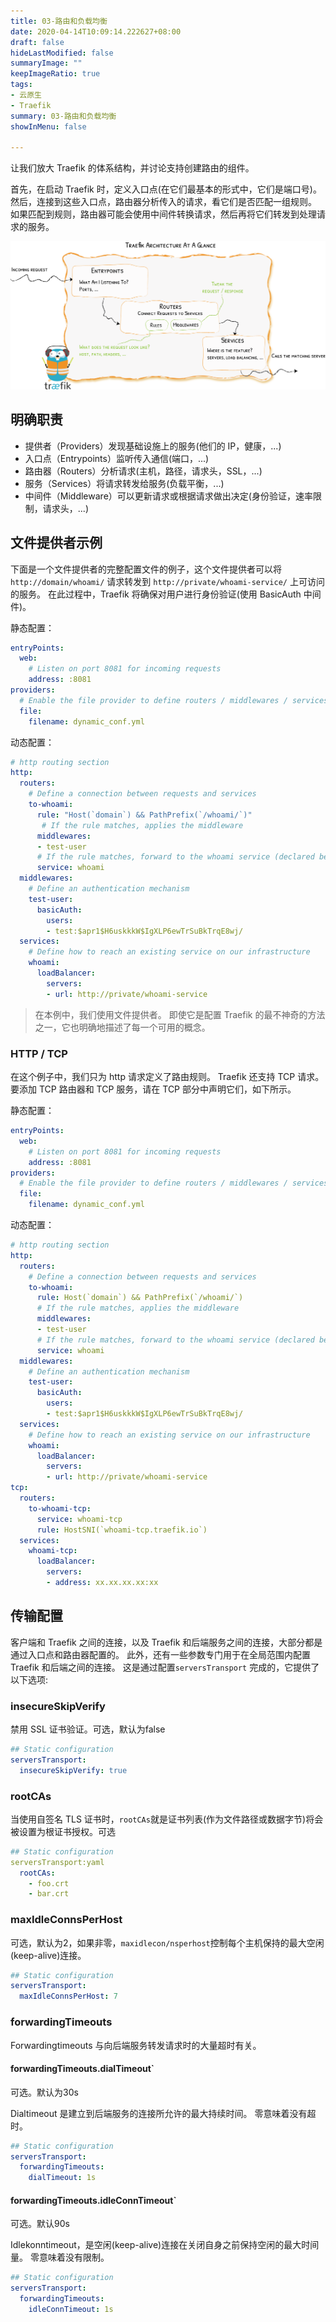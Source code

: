 ```yaml
---
title: 03-路由和负载均衡
date: 2020-04-14T10:09:14.222627+08:00
draft: false
hideLastModified: false
summaryImage: ""
keepImageRatio: true
tags:
- 云原生
- Traefik
summary: 03-路由和负载均衡
showInMenu: false

---
```


让我们放大 Traefik 的体系结构，并讨论支持创建路由的组件。

首先，在启动 Traefik 时，定义入口点(在它们最基本的形式中，它们是端口号)。 然后，连接到这些入口点，路由器分析传入的请求，看它们是否匹配一组规则。 如果匹配到规则，路由器可能会使用中间件转换请求，然后再将它们转发到处理请求的服务。

![images](/images/architecture-overview.png)

## 明确职责

- 提供者（Providers）发现基础设施上的服务(他们的 IP，健康，...)
- 入口点（Entrypoints）监听传入通信(端口，...)
- 路由器（Routers）分析请求(主机，路径，请求头，SSL，...)
- 服务（Services）将请求转发给服务(负载平衡，...)
- 中间件（Middleware）可以更新请求或根据请求做出决定(身份验证，速率限制，请求头，...)

## 文件提供者示例

下面是一个文件提供者的完整配置文件的例子，这个文件提供者可以将 `http://domain/whoami/` 请求转发到 `http://private/whoami-service/` 上可访问的服务。 在此过程中，Traefik 将确保对用户进行身份验证(使用 BasicAuth 中间件)。

静态配置：

```yaml
entryPoints:
  web:
    # Listen on port 8081 for incoming requests
    address: :8081
providers:
  # Enable the file provider to define routers / middlewares / services in a file
  file:
    filename: dynamic_conf.yml
```

动态配置：

```yaml
# http routing section
http:
  routers:
    # Define a connection between requests and services
    to-whoami:
      rule: "Host(`domain`) && PathPrefix(`/whoami/`)"
       # If the rule matches, applies the middleware
      middlewares:
      - test-user
      # If the rule matches, forward to the whoami service (declared below)
      service: whoami
  middlewares:
    # Define an authentication mechanism
    test-user:
      basicAuth:
        users:
        - test:$apr1$H6uskkkW$IgXLP6ewTrSuBkTrqE8wj/
  services:
    # Define how to reach an existing service on our infrastructure
    whoami:
      loadBalancer:
        servers:
        - url: http://private/whoami-service
```

> 在本例中，我们使用文件提供者。 即使它是配置 Traefik 的最不神奇的方法之一，它也明确地描述了每一个可用的概念。

### HTTP / TCP

在这个例子中，我们只为 http 请求定义了路由规则。 Traefik 还支持 TCP 请求。 要添加 TCP 路由器和 TCP 服务，请在 TCP 部分中声明它们，如下所示。

静态配置：

```yaml
entryPoints:
  web:
    # Listen on port 8081 for incoming requests
    address: :8081
providers:
  # Enable the file provider to define routers / middlewares / services in a file
  file:
    filename: dynamic_conf.yml
```

动态配置：

```yaml
# http routing section
http:
  routers:
    # Define a connection between requests and services
    to-whoami:
      rule: Host(`domain`) && PathPrefix(`/whoami/`)
      # If the rule matches, applies the middleware
      middlewares:
      - test-user
      # If the rule matches, forward to the whoami service (declared below)
      service: whoami
  middlewares:
    # Define an authentication mechanism
    test-user:
      basicAuth:
        users:
        - test:$apr1$H6uskkkW$IgXLP6ewTrSuBkTrqE8wj/
  services:
    # Define how to reach an existing service on our infrastructure
    whoami:
      loadBalancer:
        servers:
        - url: http://private/whoami-service
tcp:
  routers:
    to-whoami-tcp:
      service: whoami-tcp
      rule: HostSNI(`whoami-tcp.traefik.io`)
  services:
    whoami-tcp:
      loadBalancer:
        servers:
        - address: xx.xx.xx.xx:xx
```

## 传输配置

客户端和 Traefik 之间的连接，以及 Traefik 和后端服务之间的连接，大部分都是通过入口点和路由器配置的。 此外，还有一些参数专门用于在全局范围内配置 Traefik 和后端之间的连接。 这是通过配置`serversTransport` 完成的，它提供了以下选项:

### insecureSkipVerify

禁用 SSL 证书验证。可选，默认为false

```yaml
## Static configuration
serversTransport:
  insecureSkipVerify: true
```

### rootCAs

当使用自签名 TLS 证书时，`rootCAs`就是证书列表(作为文件路径或数据字节)将会被设置为根证书授权。可选

```yaml
## Static configuration
serversTransport:yaml
  rootCAs:
    - foo.crt
    - bar.crt
```

### maxIdleConnsPerHost

可选，默认为2，如果非零，`maxidlecon/nsperhost`控制每个主机保持的最大空闲(keep-alive)连接。

```yaml
## Static configuration
serversTransport:
  maxIdleConnsPerHost: 7
```

### forwardingTimeouts

Forwardingtimeouts 与向后端服务转发请求时的大量超时有关。

#### forwardingTimeouts.dialTimeout`

可选。默认为30s

Dialtimeout 是建立到后端服务的连接所允许的最大持续时间。 零意味着没有超时。

```yaml
## Static configuration
serversTransport:
  forwardingTimeouts:
    dialTimeout: 1s
```

#### forwardingTimeouts.idleConnTimeout`

可选。默认90s

Idlekonntimeout，是空闲(keep-alive)连接在关闭自身之前保持空闲的最大时间量。 零意味着没有限制。

```yaml
## Static configuration
serversTransport:
  forwardingTimeouts:
    idleConnTimeout: 1s
```
